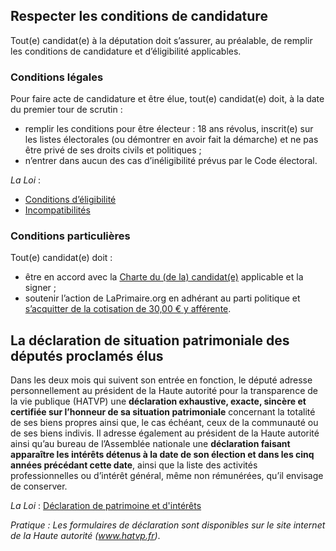 ## Respecter les conditions de candidature
Tout(e) candidat(e) à la députation doit s’assurer, au préalable, de remplir les conditions de candidature et d’éligibilité applicables.

### Conditions légales
Pour faire acte de candidature et être élue, tout(e) candidat(e) doit, à la date du premier tour de scrutin :
* remplir les conditions pour être électeur : 18 ans révolus, inscrit(e) sur les listes électorales (ou démontrer en avoir fait la démarche) et ne pas être privé de ses droits civils et politiques ;
* n’entrer dans aucun des cas d’inéligibilité prévus par le Code électoral.

*La Loi* :
* [Conditions d’éligibilité](https://www.legifrance.gouv.fr/affichCode.do?idSectionTA=LEGISCTA000006148456&cidTexte=LEGITEXT000006070239&dateTexte=20170313)
* [Incompatibilités](https://www.legifrance.gouv.fr/affichCode.do?idSectionTA=LEGISCTA000006148457&cidTexte=LEGITEXT000006070239&dateTexte=20170313)

### Conditions particulières
Tout(e) candidat(e) doit :
* être en accord avec la [Charte du (de la) candidat(e)](https://legislatives.laprimaire.org/charte/) applicable et la signer ;
* soutenir l’action de LaPrimaire.org en adhérant au parti politique et [s’acquitter de la cotisation de 30,00 € y afférente](https://laprimaire.org/adherer/).

## La déclaration de situation patrimoniale des députés proclamés élus
Dans les deux mois qui suivent son entrée en fonction, le député adresse personnellement au président de la Haute autorité pour la transparence de la vie publique (HATVP) une **déclaration exhaustive, exacte, sincère et certifiée sur l’honneur de sa situation patrimoniale** concernant la totalité de ses biens propres ainsi que, le cas échéant, ceux de la communauté ou de ses biens indivis. Il adresse également au président de la Haute autorité ainsi qu’au bureau de l’Assemblée nationale une **déclaration faisant apparaître les intérêts détenus à la date de son élection et dans les cinq années précédant cette date**, ainsi que
la liste des activités professionnelles ou d’intérêt général, même non rémunérées, qu’il envisage de conserver.

*La Loi* :
[Déclaration de patrimoine et d'intérêts](https://www.legifrance.gouv.fr/affichCodeArticle.do?cidTexte=LEGITEXT000006070239&idArticle=LEGIARTI000028059572)

*Pratique : Les formulaires de déclaration sont disponibles sur le site internet de la Haute autorité (www.hatvp.fr)*.
